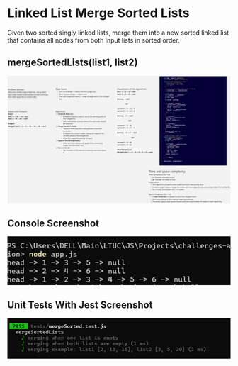 # Linked List Merge Sorted Lists

Given two sorted singly linked lists, merge them into a new sorted linked list that contains all nodes from both input lists in sorted order.

## mergeSortedLists(list1, list2)

![mwb](../docs/merge-wb.jpg)

## Console Screenshot

![mco](../docs/merge-co.png)

## Unit Tests With Jest Screenshot

![mut](../docs/merge-ut.png)
